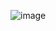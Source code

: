 ![image](https://github.com/hieuChiNguyen/Airbnb-Clone/assets/105554125/6f62d4e1-1e4e-4875-b300-7215117f138c)

